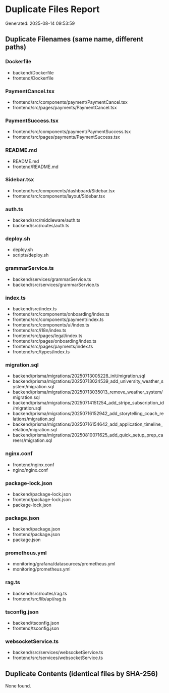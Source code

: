 # Duplicate Files Report

Generated: 2025-08-14 09:53:59

## Duplicate Filenames (same name, different paths)

### Dockerfile
- backend/Dockerfile
- frontend/Dockerfile

### PaymentCancel.tsx
- frontend/src/components/payment/PaymentCancel.tsx
- frontend/src/pages/payments/PaymentCancel.tsx

### PaymentSuccess.tsx
- frontend/src/components/payment/PaymentSuccess.tsx
- frontend/src/pages/payments/PaymentSuccess.tsx

### README.md
- README.md
- frontend/README.md

### Sidebar.tsx
- frontend/src/components/dashboard/Sidebar.tsx
- frontend/src/components/layout/Sidebar.tsx

### auth.ts
- backend/src/middleware/auth.ts
- backend/src/routes/auth.ts

### deploy.sh
- deploy.sh
- scripts/deploy.sh

### grammarService.ts
- backend/services/grammarService.ts
- backend/src/services/grammarService.ts

### index.ts
- backend/src/index.ts
- frontend/src/components/onboarding/index.ts
- frontend/src/components/payment/index.ts
- frontend/src/components/ui/index.ts
- frontend/src/i18n/index.ts
- frontend/src/pages/legal/index.ts
- frontend/src/pages/onboarding/index.ts
- frontend/src/pages/payments/index.ts
- frontend/src/types/index.ts

### migration.sql
- backend/prisma/migrations/20250713005228_init/migration.sql
- backend/prisma/migrations/20250713024539_add_university_weather_system/migration.sql
- backend/prisma/migrations/20250713035013_remove_weather_system/migration.sql
- backend/prisma/migrations/20250714151254_add_stripe_subscription_id/migration.sql
- backend/prisma/migrations/20250716152942_add_storytelling_coach_relations/migration.sql
- backend/prisma/migrations/20250716154642_add_application_timeline_relation/migration.sql
- backend/prisma/migrations/20250810071625_add_quick_setup_prep_careers/migration.sql

### nginx.conf
- frontend/nginx.conf
- nginx/nginx.conf

### package-lock.json
- backend/package-lock.json
- frontend/package-lock.json
- package-lock.json

### package.json
- backend/package.json
- frontend/package.json
- package.json

### prometheus.yml
- monitoring/grafana/datasources/prometheus.yml
- monitoring/prometheus.yml

### rag.ts
- backend/src/routes/rag.ts
- frontend/src/lib/api/rag.ts

### tsconfig.json
- backend/tsconfig.json
- frontend/tsconfig.json

### websocketService.ts
- backend/src/services/websocketService.ts
- frontend/src/services/websocketService.ts


## Duplicate Contents (identical files by SHA-256)

None found.


